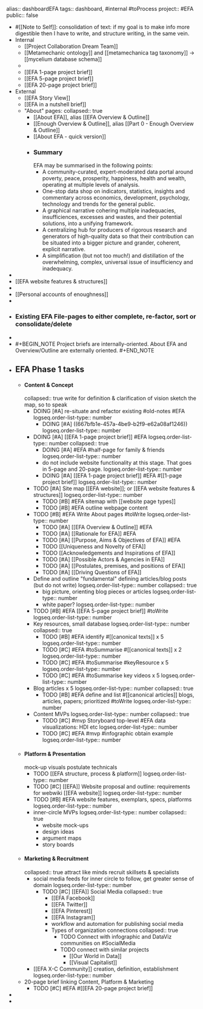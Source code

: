 alias:: dashboardEFA
tags:: dashboard, #internal #toProcess 
project:: #EFA
public:: false

- #[[Note to Self]]: consolidation of text: if my goal is to make info more digestible then I have to write, and structure writing, in the same vein.
- Internal
	- [[Project Collaboration Dream Team]]
	- [[Metamechanic ontology]] and [[metamechanica tag taxonomy]] -> [[mycelium database schema]]
	-
	- [[EFA 1-page project brief]]
	- [[EFA 5-page project brief]]
	- [[EFA 20-page project brief]]
- External
	- [[EFA Story View]]
	- [[EFA in a nutshell brief]]
	- "About" pages:
	  collapsed:: true
		- [[About EFA]], alias [[EFA Overview & Outline]]
		- [[Enough Overview & Outline]], alias [[Part 0 - Enough Overview & Outline]]
		- [[About EFA - quick version]]
		- ### Summary
		  EFA may be summarised in the following points:
			- A community-curated, expert-moderated data portal around poverty, peace, prosperity, happiness, health and wealth, operating at multiple levels of analysis.
			- One-stop data shop on indicators, statistics, insights and commentary across economics, development, psychology, technology and trends for the general public.
			- A graphical narrative cohering multiple inadequacies, insufficiences, excesses and wastes, and their potential solutions, into a unifying framework.
			- A centralizing hub for producers of rigorous research and generators of high-quality data so that their contribution can be situated into a bigger picture and grander, coherent, explicit narrative.
			- A simplification (but not too much!) and distillation of the overwhelming, complex, universal issue of insufficiency and inadequacy.
-
- [[EFA website features & structures]]
-
- [[Personal accounts of enoughness]]
-
- ### Existing EFA File-pages to either complete, re-factor, sort or consolidate/delete
-
- #+BEGIN_NOTE
  Project briefs are internally-oriented. About EFA and Overview/Outline are externally oriented.
  #+END_NOTE
- ## EFA Phase 1 tasks
	- #### Content & Concept
	  collapsed:: true
	  write for definition & clarification of vision
	  sketch the map, so to speak
		- DOING [#A] re-situate and refactor existing #old-notes #EFA
		  logseq.order-list-type:: number
			- DOING [#A] ((667bfb1e-457a-4be9-b2f9-e62a08af1246))
			  logseq.order-list-type:: number
		- DOING [#A] [[EFA 1-page project brief]] #EFA
		  logseq.order-list-type:: number
		  collapsed:: true
			- DOING [#A] #EFA #half-page for family & friends
			  logseq.order-list-type:: number
			- do not include website functionality at this stage. That goes in 5-page and 20-page.
			  logseq.order-list-type:: number
			- DOING [#A] [[EFA 1-page project brief]] #EFA #[[1-page project brief]]
			  logseq.order-list-type:: number
		- TODO [#A] Site map [[EFA website]]; or [[EFA website features & structures]]
		  logseq.order-list-type:: number
			- TODO [#B] #EFA sitemap with [[website page types]]
			- TODO [#B] #EFA outline webpage content
		- TODO [#B] #EFA Write About pages #toWrite
		  logseq.order-list-type:: number
			- TODO [#A] [[EFA Overview & Outline]] #EFA
			- TODO [#A] [[Rationale for EFA]] #EFA
			- TODO [#A] [[Purpose, Aims & Objectives of EFA]] #EFA
			- TODO [[Uniqueness and Novelty of EFA]]
			- TODO [[Acknowledgements and Inspirations of EFA]]
			- TODO [#A] [[Possible Actors & Agencies in EFA]]
			- TODO [#A] [[Postulates, premises, and positions of EFA]]
			- TODO [#A] [[Driving Questions of EFA]]
		- Define and outline "fundamental" defining articles/blog posts (but do not write)
		  logseq.order-list-type:: number
		  collapsed:: true
			- big picture, orienting blog pieces or articles
			  logseq.order-list-type:: number
			- white paper?
			  logseq.order-list-type:: number
		- TODO [#B] #EFA [[EFA 5-page project brief]] #toWrite
		  logseq.order-list-type:: number
		- Key resources, small database
		  logseq.order-list-type:: number
		  collapsed:: true
			- TODO [#B] #EFA identify #[[canonical texts]] x 5
			  logseq.order-list-type:: number
			- TODO [#C] #EFA #toSummarise #[[canonical texts]] x 2
			  logseq.order-list-type:: number
			- TODO [#C] #EFA #toSummarise #keyResource x 5
			  logseq.order-list-type:: number
			- TODO [#C] #EFA #toSummarise key videos x 5
			  logseq.order-list-type:: number
		- Blog articles x 5
		  logseq.order-list-type:: number
		  collapsed:: true
			- TODO  [#B] #EFA define and list #[[canonical articles]] blogs, articles, papers; prioritized #toWrite
			  logseq.order-list-type:: number
		- Content MVPs
		  logseq.order-list-type:: number
		  collapsed:: true
			- TODO [#C] #mvp Storyboard top-level #EFA data visualizations: HDI etc
			  logseq.order-list-type:: number
			- TODO [#C] #EFA #mvp #infographic obtain example
			  logseq.order-list-type:: number
	- #### Platform & Presentation
	  mock-up visuals
	  postulate technicals
		- TODO [[EFA structure, process & platform]]
		  logseq.order-list-type:: number
		- TODO [#C] [[EFA]] Website proposal and outline: requirements for webwiki [[EFA website]]
		  logseq.order-list-type:: number
		- TODO [#B] #EFA website features, exemplars, specs, platforms
		  logseq.order-list-type:: number
		- inner-circle MVPs
		  logseq.order-list-type:: number
		  collapsed:: true
			- website mock-ups
			- design ideas
			- argument maps
			- story boards
	- #### Marketing & Recruitment
	  collapsed:: true
	  attract like minds
	  recruit skillsets & specialists
		- social media feeds for inner circle to follow, get greater sense of domain
		  logseq.order-list-type:: number
			- TODO [#C] [[EFA]] Social Media
			  collapsed:: true
				- [[EFA Facebook]]
				- [[EFA Twitter]]
				- [[EFA Pinterest]]
				- [[EFA Instagram]]
				- workflow and automation for publishing social media
				- Types of organization connections
				  collapsed:: true
					- TODO Connect with infographic and DataViz communities on #SocialMedia
					- TODO connect with similar projects
						- [[Our World in Data]]
						- [[Visual Capitalist]]
		- [[EFA X-C Community]] creation, definition, establishment
		  logseq.order-list-type:: number
	- 20-page brief linking Content, Platform & Marketing
		- TODO [#C] #EFA #[[EFA 20-page project brief]]
-
-